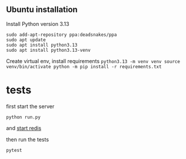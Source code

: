 ## Ubuntu installation

Install Python version 3.13
```
sudo add-apt-repository ppa:deadsnakes/ppa
sudo apt update
sudo apt install python3.13
sudo apt install python3.13-venv
```

Create virtual env, install requirements
`python3.13 -m venv venv
source venv/bin/activate
python -m pip install -r requirements.txt
`

# tests
first start the server
```
python run.py
```
and [start redis](../bcp-redis-client/python/README.md)

then run the tests
```
pytest
```